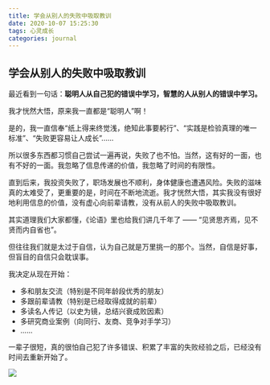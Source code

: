```yaml
---
title: 学会从别人的失败中吸取教训
date: 2020-10-07 15:25:30
tags: 心灵成长
categories: journal
---
```


## 学会从别人的失败中吸取教训

最近看到一句话：**聪明人从自己犯的错误中学习，智慧的人从别人的错误中学习。**

我才恍然大悟，原来我一直都是“聪明人”啊！

是的，我一直信奉“纸上得来终觉浅，绝知此事要躬行”、“实践是检验真理的唯一标准”、“失败更容易让人成长”......

所以很多东西都习惯自己尝试一遍再说，失败了也不怕。当然，这有好的一面，也有不好的一面。我忽略了信息传递的价值，我忽略了时间的有限性。

直到后来，我投资失败了，职场发展也不顺利，身体健康也遭遇风险。失败的滋味真的太难受了，更重要的是，时间在不断地流逝。我才恍然大悟，其实我没有很好地利用信息的价值，没有虚心向前辈请教，没有从前人的失败中吸取教训。

其实道理我们大家都懂，《论语》里也给我们讲几千年了 —— “见贤思齐焉，见不贤而内自省也”。

但往往我们就是太过于自信，认为自己就是万里挑一的那个。当然，自信是好事，但盲目的自信只会耽误事。

我决定从现在开始：

- 多和朋友交流（特别是不同年龄段优秀的朋友）
- 多跟前辈请教（特别是已经取得成就的前辈）
- 多读名人传记（以史为镜，总结兴衰成败因素）
- 多研究商业案例（向同行、友商、竞争对手学习）
- ......

一辈子很短，真的很怕自己犯了许多错误、积累了丰富的失败经验之后，已经没有时间去重新开始了。

![](https://img.zcool.cn/community/0152b15bbb7739a8012099c8af4c10.jpg@1280w_1l_2o_100sh.jpg)